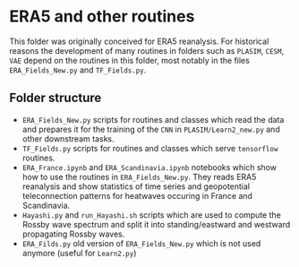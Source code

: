 # ERA5 and other routines

This folder was originally conceived for ERA5 reanalysis. For historical reasons the development of many routines in folders such as `PLASIM`, `CESM`, `VAE` depend on the routines in this folder, most notably in the files `ERA_Fields_New.py` and `TF_Fields.py`.  

## Folder structure
- `ERA_Fields_New.py` scripts for routines and classes which read the data and prepares it for the training of the `CNN` in `PLASIM/Learn2_new.py` and other downstream tasks.
- `TF_Fields.py` scripts for routines and classes which serve `tensorflow` routines.
- `ERA_France.ipynb` and `ERA_Scandinavia.ipynb` notebooks which show how to use the routines in `ERA_Fields_New.py`. They reads ERA5 reanalysis and show statistics of time series and geopotential teleconnection patterns for heatwaves occuring in France and Scandinavia. 
- `Hayashi.py` and `run_Hayashi.sh` scripts which are used to compute the Rossby wave spectrum and split it into standing/eastward and westward propagating Rossby waves.
- `ERA_Filds.py` old version of `ERA_Fields_New.py` which is not used anymore (useful for `Learn2.py`)
